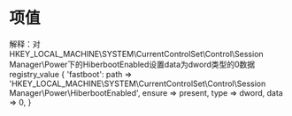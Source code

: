 # 项值

解释：对HKEY\_LOCAL\_MACHINE\SYSTEM\CurrentControlSet\Control\Session Manager\Power下的HiberbootEnabled设置data为dword类型的0数据
registry\_value { 'fastboot':
path => 'HKEY\_LOCAL\_MACHINE\SYSTEM\CurrentControlSet\Control\Session Manager\Power\HiberbootEnabled',
ensure => present,
type   => dword,
data   => 0,
}
